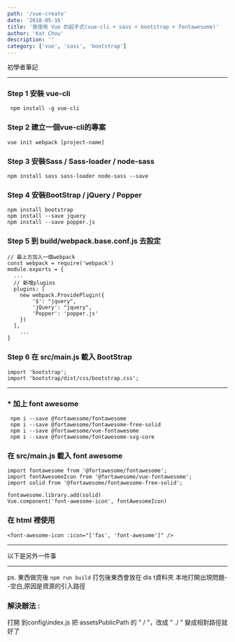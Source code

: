 ```yaml
---
path: '/vue-create'
date: '2018-05-16'
title: '我使用 Vue 的起手式(vue-cli + sass + bootstrap + fontawesome)'
author: 'Kat Chou'
description: ''
category: ['vue', 'sass', 'bootstrap']
---
```


初學者筆記 
***
### Step 1  安裝 vue-cli
` npm install -g vue-cli`

### Step 2  建立一個vue-cli的專案
`vue init webpack [project-name]`

### Step 3 安裝Sass / Sass-loader / node-sass
`npm install sass sass-loader node-sass --save`

### Step 4 安裝BootStrap / jQuery / Popper
```
npm install bootstrap
npm install --save jquery
npm install --save popper.js
```

### Step 5 到 build/webpack.base.conf.js 去設定
```
// 最上方加入一個webpack
const webpack = require('webpack')
module.exports = {
  ...
  // 新增plugins
  plugins: [
    new webpack.ProvidePlugin({
        '$': "jquery",
        'jQuery': "jquery",
        'Popper': 'popper.js'
    })
  ],
	...
}
```

### Step 6 在 src/main.js  載入 BootStrap
```
import 'bootstrap';
import 'bootstrap/dist/css/bootstrap.css';
```
* * *
### * 加上 font awesome
```
 npm i --save @fortawesome/fontawesome
 npm i --save @fortawesome/fontawesome-free-solid
 npm i --save @fortawesome/vue-fontawesome
 npm i --save @fortawesome/fontawesome-svg-core
```

### 在 src/main.js  載入 font awesome
```
import fontawesome from '@fortawesome/fontawesome';
import fontAwesomeIcon from '@fortawesome/vue-fontawesome';
import solid from '@fortawesome/fontawesome-free-solid';

fontawesome.library.add(solid) 
Vue.component('font-awesome-icon', fontAwesomeIcon) 
```
### 在 html 裡使用
`<font-awesome-icon :icon="['fas', 'font-awesome']" />`

*** 
以下是另外一件事
*** 
ps. 東西做完後 `npm run build` 打包後東西會放在 dis t資料夾
本地打開出現問題--空白,原因是資源的引入路徑
### 解決辦法 :
打開 到config\index.js 
把 assetsPublicPath 的 " / "，改成 " ./  " 變成相對路徑就好了
